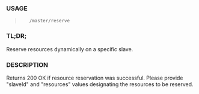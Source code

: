 <!--- This is an automatically generated file. DO NOT EDIT! --->

### USAGE ###
>        /master/reserve

### TL;DR; ###
Reserve resources dynamically on a specific slave.

### DESCRIPTION ###
Returns 200 OK if resource reservation was successful.
Please provide "slaveId" and "resources" values designating
the resources to be reserved.